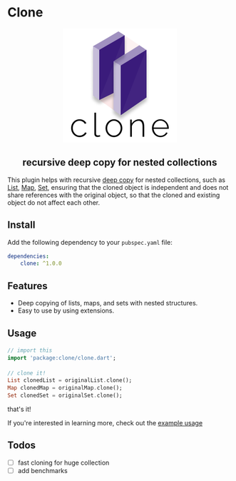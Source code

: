 # Clone

<p align="center">
<img src="logos/clone_logo@4x.png" height="256" alt="Bloc" 
background-color='transparent'/>
</p>

<h2 align="center">recursive deep copy for nested collections
</h2>

This plugin helps with recursive [deep copy](https://developer.mozilla.org/en-US/docs/Glossary/Deep_copy) for nested collections, such as [List](https://api.flutter.dev/flutter/dart-core/List-class.html), [Map](https://api.flutter.dev/flutter/dart-core/Map-class.html), [Set](https://api.flutter.dev/flutter/dart-core/Set-class.html), ensuring that the cloned object is independent and does not share references with the original object, so that the cloned and existing object do not affect each other.


## Install

Add the following dependency to your `pubspec.yaml` file:

```yaml
dependencies:
    clone: ^1.0.0
```

## Features

- Deep copying of lists, maps, and sets with nested structures.
- Easy to use by using extensions.

## Usage

```dart
// import this
import 'package:clone/clone.dart';

// clone it!
List clonedList = originalList.clone();
Map clonedMap = originalMap.clone();
Set clonedSet = originalSet.clone();
```

that's it!

If you're interested in learning more, check out the
[example usage](example/bin/example.dart)

## Todos

- [ ] fast cloning for huge collection
- [ ] add benchmarks
